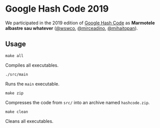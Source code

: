 # Google Hash Code 2019

We participated in the 2019 edition of [Google Hash Code](https://hashcode.withgoogle.com/) as **Marmotele albastre sau whatever** ([@wswco](https://github.com/wswco), [@mirceadino](https://github.com/mirceadino), [@mihaitopan](https://github.com/mihaitopan)).

## Usage

`make all`

Compiles all executables.

`./src/main`

Runs the `main` executable.

`make zip`

Compresses the code from `src/` into an archive named `hashcode.zip`.

`make clean`

Cleans all executables.
